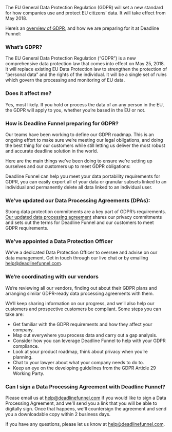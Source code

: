 The EU General Data Protection Regulation (GDPR) will set a new standard for
how companies use and protect EU citizens’ data. It will take effect from May
2018.

Here’s an [overview of GDPR](https://deadlinefunnel.com/gdpr), and how we are
preparing for it at Deadline Funnel:

### What’s GDPR?

The EU General Data Protection Regulation (“GDPR”) is a new comprehensive data
protection law that comes into effect on May 25, 2018. It will replace
existing EU Data Protection law to strengthen the protection of “personal
data” and the rights of the individual. It will be a single set of rules which
govern the processing and monitoring of EU data.

### Does it affect me?

Yes, most likely. If you hold or process the data of an any person in the EU,
the GDPR will apply to you, whether you’re based in the EU or not.

### How is Deadline Funnel preparing for GDPR?

Our teams have been working to define our GDPR roadmap. This is an ongoing
effort to make sure we’re meeting our legal obligations, and doing the best
thing for our customers while still letting us deliver the most robust and
accurate deadline solution in the world.

Here are the main things we’ve been doing to ensure we’re setting up ourselves
and our customers up to meet GDPR obligations:

Deadline Funnel can help you meet your data portability requirements for GDPR,
you can easily export all of your data or granular subsets linked to an
individual and permanently delete all data linked to an individual user.

### We’ve updated our Data Processing Agreements (DPAs):

Strong data protection commitments are a key part of GDPR’s requirements.
[Our updated data processing agreement](https://deadlinefunnel.com/tos) shares
our privacy commitments and sets out the terms for Deadline Funnel and our
customers to meet GDPR requirements.

### We’ve appointed a Data Protection Officer

We’ve a dedicated Data Protection Officer to oversee and advise on our data
management. Get in touch through our live chat or by emailing
[help@deadlinefunnel.com](mailto:mailto:help@deadlinefunnel.com).

### We’re coordinating with our vendors

We’re reviewing all our vendors, finding out about their GDPR plans and
arranging similar GDPR-ready data processing agreements with them.

We’ll keep sharing information on our progress, and we’ll also help our
customers and prospective customers be compliant. Some steps you can take are:

  * Get familiar with the GDPR requirements and how they affect your company.
  * Map out everywhere you process data and carry out a gap analysis.
  * Consider how you can leverage Deadline Funnel to help with your GDPR compliance.
  * Look at your product roadmap, think about privacy when you’re planning.
  * Chat to your lawyer about what your company needs to do to.
  * Keep an eye on the developing guidelines from the GDPR Article 29 Working Party.

### Can I sign a Data Processing Agreement with Deadline Funnel?

Please email us at help@deadlinefunnel.com if you would like to sign a Data
Processing Agreement, and we'll send you a link that you will be able to
digitally sign. Once that happens, we'll countersign the agreement and send
you a downloadable copy within 2 business days.

If you have any questions, please let us know at
[help@deadlinefunnel.com](mailto:mailto:help@deadlinefunnel.com).

